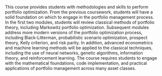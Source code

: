 This course provides students with methodologies and skills to perform portfolio optimization. From the previous coursework, students will have a solid foundation on which to engage in the portfolio management process. In the first two modules, students will review classical methods of portfolio theory, including Markowitz portfolio optimization. Subsequent modules address more modern versions of the portfolio optimization process, including Black-Litterman, probabilistic scenario optimization, prospect theory, Kelly criterion, and risk parity. In addition, advanced econometrics and machine learning methods will be applied to the classical techniques, including the use of neural networks, genetic algorithms, information theory, and reinforcement learning. The course requires students to engage with the mathematical foundations, code implementation, and practical applications of portfolio management across many asset classes.
